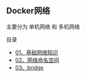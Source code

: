 ## Docker网络

主要分为 单机网络 和 多机网络

目录
- [01、基础网络知识](./readme1.md#<div-id="class03-01">01、基础网络知识</div>)
- [02、网络命名空间](./readme1.md#<div-id="class03-02">02、网络命名空间</div>)
- [03、bridge](./readme1.md#<div-id="class03-03">03、bridge</div>)